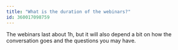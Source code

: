 ```yaml
---
title: "What is the duration of the webinars?"
id: 360017098759
---
```


The webinars last about 1h, but it will also depend a bit on how the conversation goes and the questions you may have.
